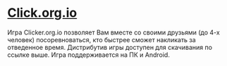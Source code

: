 # [Click.org.io](https://clickorgio.online/)

Игра Clicker.org.io позволяет Вам вместе со своими друзьями (до 4-х человек) посоревноваться, кто быстрее сможет накликать за отведенное время. Дистрибутив игры доступен для скачивания по ссылке выше. Игра поддерживается на ПК и Android.
